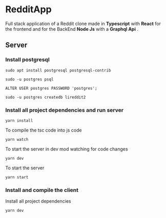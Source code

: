 # RedditApp

Full stack application of a Reddit clone made in **Typescript** with **React** for the frontend and for the BackEnd **Node Js** with a **Graphql Api** .

## Server 

### Install postgresql 
```
sudo apt install postgresql postgresql-contrib
```

```
sudo -u postgres psql
```

```
ALTER USER postgres PASSWORD 'postgres';
```

```
sudo -u postgres createdb lireddit2
```


### Install all project dependencies and run server
```
yarn install
```

To compile the tsc code into js code
```
yarn watch
```

To start the server in dev mod watching for code changes
```
yarn dev
```

To start the server
```
yarn start
```


### Install and compile the client

Install all project dependencies 
```
yarn dev
```
